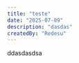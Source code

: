 ```yaml
---
title: "teste"
date: "2025-07-09"
description: "dasdas"
createdBy: "Redesu"
---
```

    
ddasdasdsa
    